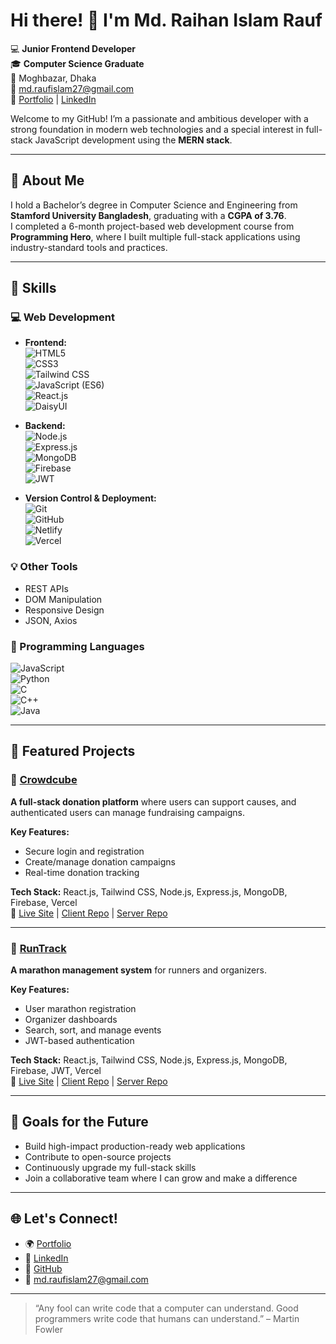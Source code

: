 # Hi there! 👋 I'm Md. Raihan Islam Rauf

💻 **Junior Frontend Developer**  
🎓 **Computer Science Graduate**  
📍 Moghbazar, Dhaka  
📧 [md.raufislam27@gmail.com](mailto:md.raufislam27@gmail.com)  
🔗 [Portfolio](https://portfolio-md-raihan-islam-rauf.netlify.app/) | [LinkedIn](https://www.linkedin.com/in/raihan-islam-rauf-6a6660227/)

Welcome to my GitHub! I’m a passionate and ambitious developer with a strong foundation in modern web technologies and a special interest in full-stack JavaScript development using the **MERN stack**.

---

## 🚀 About Me

I hold a Bachelor’s degree in Computer Science and Engineering from **Stamford University Bangladesh**, graduating with a **CGPA of 3.76**.  
I completed a 6-month project-based web development course from **Programming Hero**, where I built multiple full-stack applications using industry-standard tools and practices.

---

## 🔧 Skills

### 💻 Web Development

- **Frontend:**  
  ![HTML5](https://img.shields.io/badge/-HTML5-E34F26?style=flat&logo=html5&logoColor=white)  
  ![CSS3](https://img.shields.io/badge/-CSS3-1572B6?style=flat&logo=css3&logoColor=white)  
  ![Tailwind CSS](https://img.shields.io/badge/-Tailwind%20CSS-06B6D4?style=flat&logo=tailwindcss&logoColor=white)  
  ![JavaScript (ES6)](https://img.shields.io/badge/-JavaScript-F7DF1E?style=flat&logo=javascript&logoColor=black)  
  ![React.js](https://img.shields.io/badge/-React-61DAFB?style=flat&logo=react&logoColor=black)  
  ![DaisyUI](https://img.shields.io/badge/-DaisyUI-5A0EF8?style=flat&logoColor=white)

- **Backend:**  
  ![Node.js](https://img.shields.io/badge/-Node.js-339933?style=flat&logo=node.js&logoColor=white)  
  ![Express.js](https://img.shields.io/badge/-Express.js-000000?style=flat&logo=express&logoColor=white)  
  ![MongoDB](https://img.shields.io/badge/-MongoDB-47A248?style=flat&logo=mongodb&logoColor=white)  
  ![Firebase](https://img.shields.io/badge/-Firebase-FFCA28?style=flat&logo=firebase&logoColor=black)  
  ![JWT](https://img.shields.io/badge/-JWT-000000?style=flat&logo=jsonwebtokens&logoColor=white)

- **Version Control & Deployment:**  
  ![Git](https://img.shields.io/badge/-Git-F05032?style=flat&logo=git&logoColor=white)  
  ![GitHub](https://img.shields.io/badge/-GitHub-181717?style=flat&logo=github&logoColor=white)  
  ![Netlify](https://img.shields.io/badge/-Netlify-00C7B7?style=flat&logo=netlify&logoColor=white)  
  ![Vercel](https://img.shields.io/badge/-Vercel-000000?style=flat&logo=vercel&logoColor=white)

### 💡 Other Tools

- REST APIs  
- DOM Manipulation  
- Responsive Design  
- JSON, Axios

### 🧠 Programming Languages

![JavaScript](https://img.shields.io/badge/-JavaScript-F7DF1E?style=flat&logo=javascript&logoColor=black)  
![Python](https://img.shields.io/badge/-Python-3776AB?style=flat&logo=python&logoColor=white)  
![C](https://img.shields.io/badge/-C-A8B9CC?style=flat&logo=c&logoColor=black)  
![C++](https://img.shields.io/badge/-C++-00599C?style=flat&logo=c%2B%2B&logoColor=white)  
![Java](https://img.shields.io/badge/-Java-007396?style=flat&logo=java&logoColor=white)

---

## 📌 Featured Projects

### 🔹 [Crowdcube](https://assignment-10-ebf30.web.app/)
**A full-stack donation platform** where users can support causes, and authenticated users can manage fundraising campaigns.

**Key Features:**
- Secure login and registration  
- Create/manage donation campaigns  
- Real-time donation tracking

**Tech Stack:** React.js, Tailwind CSS, Node.js, Express.js, MongoDB, Firebase, Vercel  
🔗 [Live Site](https://assignment-10-ebf30.web.app/) | [Client Repo](https://github.com/RaihanIslamRauf/b-10-a-10-client-side) | [Server Repo](https://github.com/RaihanIslamRauf/b-10-a-10-server-side)

---

### 🔹 [RunTrack](https://assignment-11-4d65a.web.app/)
**A marathon management system** for runners and organizers.

**Key Features:**
- User marathon registration  
- Organizer dashboards  
- Search, sort, and manage events  
- JWT-based authentication

**Tech Stack:** React.js, Tailwind CSS, Node.js, Express.js, MongoDB, Firebase, JWT, Vercel  
🔗 [Live Site](https://assignment-11-4d65a.web.app/) | [Client Repo](https://github.com/RaihanIslamRauf/b-10-a-11-client-side) | [Server Repo](https://github.com/RaihanIslamRauf/b-10-a-11-server-side)

---

## 🎯 Goals for the Future

- Build high-impact production-ready web applications  
- Contribute to open-source projects  
- Continuously upgrade my full-stack skills  
- Join a collaborative team where I can grow and make a difference

---

## 🌐 Let's Connect!

- 🌍 [Portfolio](https://portfolio-md-raihan-islam-rauf.netlify.app/)  
- 💼 [LinkedIn](https://www.linkedin.com/in/raihan-islam-rauf-6a6660227/)  
- 📁 [GitHub](https://github.com/RaihanIslamRauf)  
- 📧 [md.raufislam27@gmail.com](mailto:md.raufislam27@gmail.com)

---

> “Any fool can write code that a computer can understand. Good programmers write code that humans can understand.” – Martin Fowler
